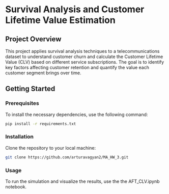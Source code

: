 # Survival Analysis and Customer Lifetime Value Estimation

## Project Overview
This project applies survival analysis techniques to a telecommunications dataset to understand customer churn and calculate the Customer Lifetime Value (CLV) based on different service subscriptions. The goal is to identify key factors affecting customer retention and quantify the value each customer segment brings over time.

## Getting Started

### Prerequisites

To install the necessary dependencies, use the following command:

```bash
pip install -r requirements.txt
```

### Installation

Clone the repository to your local machine:

```bash
git clone https://github.com/arturavagyan2/MA_HW_3.git
```

### Usage

To run the simulation and visualize the results, use the the AFT_CLV.ipynb notebook.